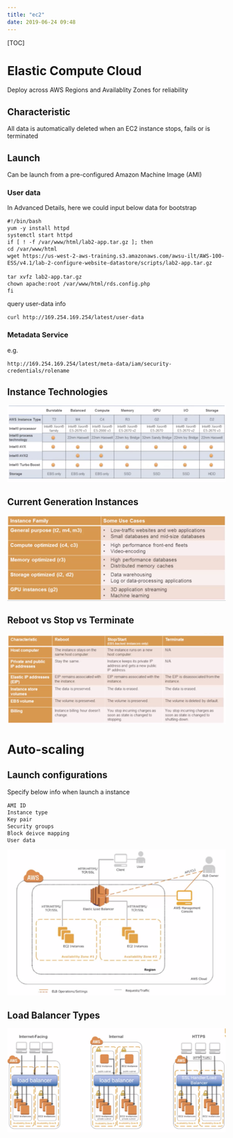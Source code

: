 ```yaml
---
title: "ec2"
date: 2019-06-24 09:48
---
```

[TOC]



# Elastic Compute Cloud

Deploy across AWS Regions and Availablity Zones for reliability



## Characteristic

All data is automatically deleted when an EC2 instance stops, fails or is terminated

## Launch 

Can be launch from a pre-configured Amazon Machine Image (AMI)



### User data

In Advanced Details, here we could input below data for bootstrap

```
#!/bin/bash
yum -y install httpd
systemctl start httpd 
if [ ! -f /var/www/html/lab2-app.tar.gz ]; then 
cd /var/www/html
wget https://us-west-2-aws-training.s3.amazonaws.com/awsu-ilt/AWS-100-ESS/v4.1/lab-2-configure-website-datastore/scripts/lab2-app.tar.gz

tar xvfz lab2-app.tar.gz
chown apache:root /var/www/html/rds.config.php
fi
```



query user-data info

```
curl http://169.254.169.254/latest/user-data
```



### Metadata Service

e.g.

```
http://169.254.169.254/latest/meta-data/iam/security-credentials/rolename
```





## Instance Technologies

![image-20200313170002408](ec2.assets/image-20200313170002408.png)



## Current Generation Instances

![image-20200313170015940](ec2.assets/image-20200313170015940.png)



## Reboot vs Stop vs Terminate 

![image-20200313170029266](ec2.assets/image-20200313170029266.png)





# Auto-scaling



## Launch configurations

Specify below info when launch a instance

```
AMI ID
Instance type
Key pair
Security groups
Block deivce mapping
User data
```



![image-20200313170041422](ec2.assets/image-20200313170041422.png)



## Load Balancer Types

![image-20200313170057040](ec2.assets/image-20200313170057040.png)













